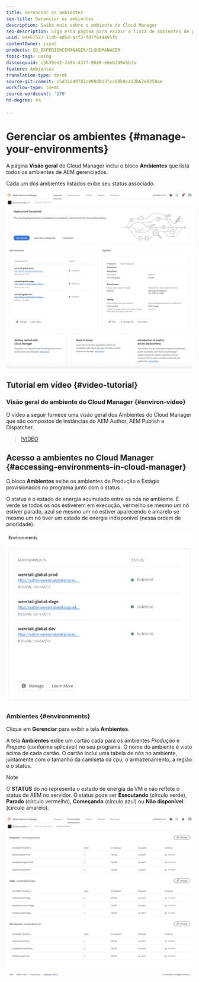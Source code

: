 ```yaml
---
title: Gerenciar os ambientes
seo-title: Gerenciar os ambientes
description: Saiba mais sobre o ambiente do Cloud Manager
seo-description: Siga esta página para exibir a lista de ambientes de produção e não de produção que são usados para configurar e executar o pipeline de CI/CD no Cloud Manager.
uuid: 04e67572-11db-4d5d-acf3-fd7f644a95f0
contentOwner: jsyal
products: SG_EXPERIENCEMANAGER/CLOUDMANAGER
topic-tags: using
discoiquuid: c5b39de2-3a9b-437f-98e8-e6e6249a5b3a
feature: Ambientes
translation-type: tm+mt
source-git-commit: c5d32d49782c899d013fcc60b9c4d2b67e9350ae
workflow-type: tm+mt
source-wordcount: '270'
ht-degree: 4%

---
```



# Gerenciar os ambientes {#manage-your-environments}

A página **Visão geral** do Cloud Manager inclui o bloco **Ambientes** que lista todos os ambientes de AEM gerenciados.

Cada um dos ambientes listados exibe seu status associado.

![](assets/Manage-Environ-Overview.png)

## Tutorial em vídeo {#video-tutorial}

### Visão geral do ambiente do Cloud Manager {#environ-video}

O vídeo a seguir fornece uma visão geral dos Ambientes do Cloud Manager que são compostos de instâncias do AEM Author, AEM Publish e Dispatcher.

>[!VIDEO](https://video.tv.adobe.com/v/26318/)

## Acesso a ambientes no Cloud Manager {#accessing-environments-in-cloud-manager}

O bloco **Ambientes** exibe os ambientes de Produção e Estágio provisionados no programa junto com o status .

O status é o estado de energia acumulado entre os nós no ambiente. É verde se todos os nós estiverem em execução, vermelho se mesmo um nó estiver parado, azul se mesmo um nó estiver aparecendo e amarelo se mesmo um nó tiver um estado de energia indisponível (nessa ordem de prioridade).

![](assets/Environments-card-new.png)

### Ambientes {#environments}

Clique em **Gerenciar** para exibir a tela **Ambientes**.

A tela **Ambientes** exibe um cartão cada para os ambientes *Produção* e *Preparo* (conforme aplicável) no seu programa. O nome do ambiente é visto acima de cada cartão. O cartão inclui uma tabela de nós no ambiente, juntamente com o tamanho da camiseta da cpu, o armazenamento, a região e o status.

>[!NOTE]
>
>O **STATUS** do nó representa o estado de energia da VM e não reflete o status de AEM no servidor. O status pode ser **Executando** (círculo verde), **Parado** (círculo vermelho), **Começando** (círculo azul) ou **Não disponível** (círculo amarelo).

![](assets/Environments-tab.png)
